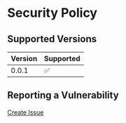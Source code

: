 # Security Policy

## Supported Versions

| Version | Supported           |
|---------|---------------------|
| 0.0.1   | :white_check_mark:  |

## Reporting a Vulnerability

[Create Issue](https://github.com/gregoranders/gradle-project-configuration/issues/new?labels=bug&template=bug_report.md&title=Security+Issue)
